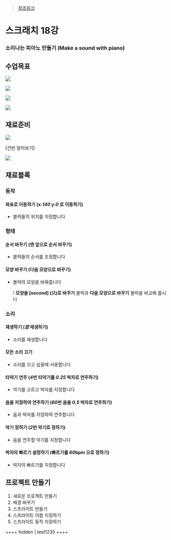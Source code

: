 > [참조링크](https://scratch.mit.edu/projects/173997067/)



# 스크래치 18강

### 소리나는 피아노 만들기 (Make a sound with piano)



## 수업목표

![](https://firebasestorage.googleapis.com/v0/b/realcoding-4ca98.appspot.com/o/img%2Fslide%2F784%2Fid-3.png?alt=media&token=f3e1a627-1bdf-4a9c-b3c8-a4d54fd83060)

![](https://firebasestorage.googleapis.com/v0/b/realcoding-4ca98.appspot.com/o/img%2Fslide%2F784%2Fid-4.png?alt=media&token=dce21e4d-bd9e-4014-a264-c8a7cc2e63f8)

![](https://firebasestorage.googleapis.com/v0/b/realcoding-4ca98.appspot.com/o/img%2Fslide%2F784%2Fid-5.png?alt=media&token=feb91e94-a1df-495a-80ce-acd8122629fc)

![](https://firebasestorage.googleapis.com/v0/b/realcoding-4ca98.appspot.com/o/img%2Fslide%2F784%2Fid-6.png?alt=media&token=1c143e05-c832-422f-b9c9-c5ae3f23ea73)

## 재료준비

![](https://firebasestorage.googleapis.com/v0/b/realcoding-4ca98.appspot.com/o/img%2Fslide%2F784%2Fid-11.png?alt=media&token=01fae495-8834-4ad1-825e-71143a0fd4ef)

[건반 알아보기]

![](./건반계이름.jpg)

## 재료블록



### 동작

#### 좌표로 이동하기 (x:*140* y:*0* 로 이동하기)

- 블럭들의 위치를 지정합니다



### 형태

#### 순서 바꾸기 (맨 앞으로 순서 바꾸기)

- 블럭들의 순서를 조정합니다

#### 모양 바꾸기 (다음 모양으로 바꾸기)

- 블럭의 모양을 바꿔줍니다

  ! **모양을 [second] (으)로 바꾸기** 블럭과 **다음 모양으로 바꾸기** 블럭을 비교해 봅시다



### 소리

#### 재생하기 (*팝* 재생하기)

- 소리를 재생합니다

#### 모든 소리 끄기

- 소리를 끄고 싶을때 사용합니다

#### 타악기 연주 (*4*번 타악기를 *0.25* 박자로 연주하기)

- 악기를 고르고 박자를 지정합니다

#### 음을 지정하여 연주하기 (*60*번 음을 *0.5* 박자로 연주하기)

- 음과 박자를 지정하여 연주합니다

#### 악기 정하기 (*2*번 악기로 정하기)

- 음을 연주할 악기를 지정합니다

#### 박자의 빠르기 설정하기 (빠르기를 *60*bpm 으로 정하기)

- 박자의 빠르기를 지정합니다



## 프로젝트 만들기

1. 새로운 프로젝트 만들기
2. 배경 바꾸기
3. 스프라이트 만들기
4. 스프라이트 이름 지정하기
5. 스프라이트 동작 지정하기



++++ hidden | test1235 ++++
